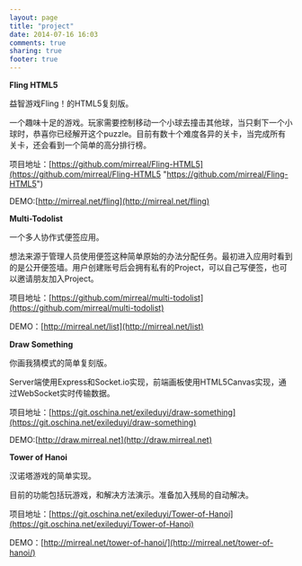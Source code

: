 ```yaml
---
layout: page
title: "project"
date: 2014-07-16 16:03
comments: true
sharing: true
footer: true
---
```



**Fling HTML5**

益智游戏Fling！的HTML5复刻版。

一个趣味十足的游戏。玩家需要控制移动一个小球去撞击其他球，当只剩下一个小球时，恭喜你已经解开这个puzzle。目前有数十个难度各异的关卡，当完成所有关卡，还会看到一个简单的高分排行榜。

项目地址：[https://github.com/mirreal/Fling-HTML5](https://github.com/mirreal/Fling-HTML5 "https://github.com/mirreal/Fling-HTML5")

DEMO:[http://mirreal.net/fling](http://mirreal.net/fling)

**Multi-Todolist**

一个多人协作式便签应用。

想法来源于管理人员使用便签这种简单原始的办法分配任务。最初进入应用时看到的是公开便签墙。用户创建账号后会拥有私有的Project，可以自己写便签，也可以邀请朋友加入Project。

项目地址：[https://github.com/mirreal/multi-todolist](https://github.com/mirreal/multi-todolist)

DEMO：[http://mirreal.net/list](http://mirreal.net/list)

**Draw Something**

你画我猜模式的简单复刻版。

Server端使用Express和Socket.io实现，前端画板使用HTML5Canvas实现，通过WebSocket实时传输数据。

项目地址：[https://git.oschina.net/exileduyi/draw-something](https://git.oschina.net/exileduyi/draw-something)

DEMO:[http://draw.mirreal.net](http://draw.mirreal.net)

**Tower of Hanoi**

汉诺塔游戏的简单实现。

目前的功能包括玩游戏，和解决方法演示。准备加入残局的自动解决。

项目地址：[https://git.oschina.net/exileduyi/Tower-of-Hanoi](https://git.oschina.net/exileduyi/Tower-of-Hanoi)

DEMO：[http://mirreal.net/tower-of-hanoi/](http://mirreal.net/tower-of-hanoi/)